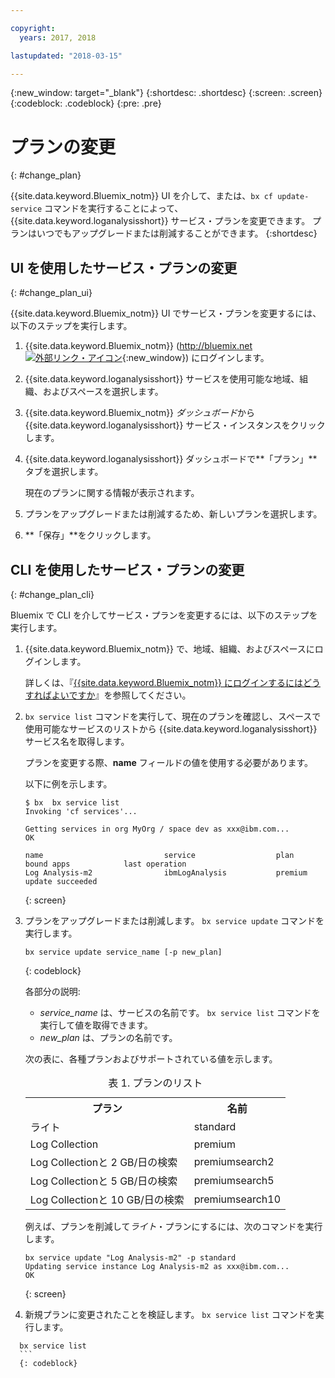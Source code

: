```yaml
---

copyright:
  years: 2017, 2018

lastupdated: "2018-03-15"

---
```



{:new_window: target="_blank"}
{:shortdesc: .shortdesc}
{:screen: .screen}
{:codeblock: .codeblock}
{:pre: .pre}


# プランの変更
{: #change_plan}

{{site.data.keyword.Bluemix_notm}} UI を介して、または、`bx cf update-service` コマンドを実行することによって、{{site.data.keyword.loganalysisshort}} サービス・プランを変更できます。 プランはいつでもアップグレードまたは削減することができます。
{:shortdesc}

## UI を使用したサービス・プランの変更
{: #change_plan_ui}

{{site.data.keyword.Bluemix_notm}} UI でサービス・プランを変更するには、以下のステップを実行します。

1. {{site.data.keyword.Bluemix_notm}} ([http://bluemix.net ![外部リンク・アイコン](../../../icons/launch-glyph.svg "外部リンク・アイコン")](http://bluemix.net){:new_window}) にログインします。 

2. {{site.data.keyword.loganalysisshort}} サービスを使用可能な地域、組織、およびスペースを選択します。  

3. {{site.data.keyword.Bluemix_notm}} *ダッシュボード*から {{site.data.keyword.loganalysisshort}} サービス・インスタンスをクリックします。 
    
4. {{site.data.keyword.loganalysisshort}} ダッシュボードで**「プラン」**タブを選択します。

    現在のプランに関する情報が表示されます。
	
5. プランをアップグレードまたは削減するため、新しいプランを選択します。 

6. **「保存」**をクリックします。




## CLI を使用したサービス・プランの変更
{: #change_plan_cli}

Bluemix で CLI を介してサービス・プランを変更するには、以下のステップを実行します。

1. {{site.data.keyword.Bluemix_notm}} で、地域、組織、およびスペースにログインします。 

    詳しくは、『[{{site.data.keyword.Bluemix_notm}} にログインするにはどうすればよいですか](/docs/services/CloudLogAnalysis/qa/cli_qa.html#login)』を参照してください。
	
2. `bx service list` コマンドを実行して、現在のプランを確認し、スペースで使用可能なサービスのリストから {{site.data.keyword.loganalysisshort}} サービス名を取得します。 

    プランを変更する際、**name** フィールドの値を使用する必要があります。 

    以下に例を示します。
	
	```
	$ bx  bx service list
    Invoking 'cf services'...

    Getting services in org MyOrg / space dev as xxx@ibm.com...
    OK

    name                           service                  plan             bound apps            last operation
    Log Analysis-m2                ibmLogAnalysis           premium                                update succeeded
    ```
	{: screen}
    
3. プランをアップグレードまたは削減します。 `bx service update` コマンドを実行します。
    
	```
	bx service update service_name [-p new_plan]
	```
	{: codeblock}
	
	各部分の説明: 
	
	* *service_name* は、サービスの名前です。 `bx service list` コマンドを実行して値を取得できます。
	* *new_plan* は、プランの名前です。
	
	次の表に、各種プランおよびサポートされている値を示します。
	
	<table>
	  <caption>表 1. プランのリスト</caption>
	  <tr>
	    <th>プラン</th>
	    <th>名前</th>
	  </tr>
	  <tr>
	    <td>ライト</td>
	    <td>standard</td>
	  </tr>
	  <tr>
	    <td>Log Collection</td>
	    <td>premium</td>
	  </tr>
	  <tr>
	    <td>Log Collectionと 2 GB/日の検索</td>
	    <td>premiumsearch2</td>
	  </tr>
	  <tr>
	    <td>Log Collectionと 5 GB/日の検索</td>
	    <td>premiumsearch5</td>
	  </tr>
	  <tr>
	    <td>Log Collectionと 10 GB/日の検索</td>
	    <td>premiumsearch10</td>
	  </tr>
	</table>
	
	例えば、プランを削減して*ライト*・プランにするには、次のコマンドを実行します。
	
	```
	bx service update "Log Analysis-m2" -p standard
    Updating service instance Log Analysis-m2 as xxx@ibm.com...
    OK
	```
	{: screen}

4. 新規プランに変更されたことを検証します。 `bx service list` コマンドを実行します。

  ```
	bx service list
	```
	{: codeblock}






